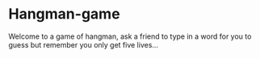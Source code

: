 # Hangman-game
Welcome to a game of hangman, ask a friend to type in a word for you to guess but remember you only get five lives...
